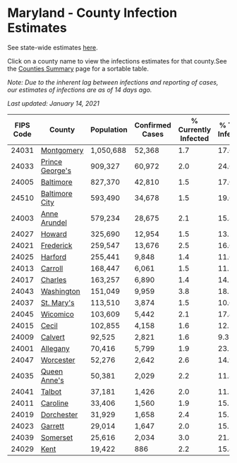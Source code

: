 # Maryland - County Infection Estimates

See state-wide estimates [here](/infections/us-md).

Click on a county name to view the infections estimates for that county.See the [Counties Summary](/infections/summary-counties) page for a sortable table.

*Note: Due to the inherent lag between infections and reporting of cases, our estimates of infections are as of 14 days ago.*

*Last updated: January 14, 2021*

|   FIPS Code |                             County |   Population |   Confirmed Cases |   % Currently Infected |   % Total Infected |
|-------------|------------------------------------|--------------|-------------------|------------------------|--------------------|
|       24031 |           [Montgomery](montgomery) |    1,050,688 |            52,368 |                    1.7 |               17.6 |
|       24033 | [Prince George's](prince-george's) |      909,327 |            60,972 |                    2.0 |               24.6 |
|       24005 |             [Baltimore](baltimore) |      827,370 |            42,810 |                    1.5 |               17.0 |
|       24510 |   [Baltimore City](baltimore-city) |      593,490 |            34,678 |                    1.5 |               19.6 |
|       24003 |       [Anne Arundel](anne-arundel) |      579,234 |            28,675 |                    2.1 |               15.8 |
|       24027 |                   [Howard](howard) |      325,690 |            12,954 |                    1.5 |               13.1 |
|       24021 |             [Frederick](frederick) |      259,547 |            13,676 |                    2.5 |               16.6 |
|       24025 |                 [Harford](harford) |      255,441 |             9,848 |                    1.4 |               11.6 |
|       24013 |                 [Carroll](carroll) |      168,447 |             6,061 |                    1.5 |               11.7 |
|       24017 |                 [Charles](charles) |      163,257 |             6,890 |                    1.4 |               14.1 |
|       24043 |           [Washington](washington) |      151,049 |             9,959 |                    3.8 |               18.5 |
|       24037 |           [St. Mary's](st.-mary's) |      113,510 |             3,874 |                    1.5 |               10.6 |
|       24045 |               [Wicomico](wicomico) |      103,609 |             5,442 |                    2.1 |               17.4 |
|       24015 |                     [Cecil](cecil) |      102,855 |             4,158 |                    1.6 |               12.1 |
|       24009 |                 [Calvert](calvert) |       92,525 |             2,821 |                    1.6 |                9.3 |
|       24001 |               [Allegany](allegany) |       70,416 |             5,799 |                    1.9 |               23.1 |
|       24047 |             [Worcester](worcester) |       52,276 |             2,642 |                    2.6 |               14.9 |
|       24035 |       [Queen Anne's](queen-anne's) |       50,381 |             2,029 |                    2.2 |               11.8 |
|       24041 |                   [Talbot](talbot) |       37,181 |             1,426 |                    2.0 |               11.3 |
|       24011 |               [Caroline](caroline) |       33,406 |             1,560 |                    1.9 |               15.2 |
|       24019 |           [Dorchester](dorchester) |       31,929 |             1,658 |                    2.4 |               15.5 |
|       24023 |                 [Garrett](garrett) |       29,014 |             1,647 |                    2.0 |               15.1 |
|       24039 |               [Somerset](somerset) |       25,616 |             2,034 |                    3.0 |               21.8 |
|       24029 |                       [Kent](kent) |       19,422 |               886 |                    2.2 |               15.4 |